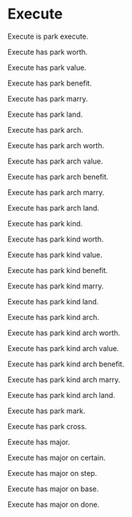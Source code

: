 # Execute

Execute is park execute.

Execute has park worth.

Execute has park value.

Execute has park benefit.

Execute has park marry.

Execute has park land.

Execute has park arch.

Execute has park arch worth.

Execute has park arch value.

Execute has park arch benefit.

Execute has park arch marry.

Execute has park arch land.

Execute has park kind.

Execute has park kind worth.

Execute has park kind value.

Execute has park kind benefit.

Execute has park kind marry.

Execute has park kind land.

Execute has park kind arch.

Execute has park kind arch worth.

Execute has park kind arch value.

Execute has park kind arch benefit.

Execute has park kind arch marry.

Execute has park kind arch land.

Execute has park mark.

Execute has park cross.

Execute has major.

Execute has major on certain.

Execute has major on step.

Execute has major on base.

Execute has major on done.